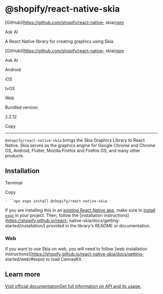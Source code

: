 # @shopify/react-native-skia

[GitHub](https://github.com/shopify/react-native-
skia)[npm](https://www.npmjs.com/package/@shopify/react-native-skia)

Ask AI

A React Native library for creating graphics using Skia.

[GitHub](https://github.com/shopify/react-native-
skia)[npm](https://www.npmjs.com/package/@shopify/react-native-skia)

Ask AI

Android

iOS

tvOS

Web

Bundled version:

2.2.12

Copy

* * *

`@shopify/react-native-skia` brings the Skia Graphics Library to React Native.
Skia serves as the graphics engine for Google Chrome and Chrome OS, Android,
Flutter, Mozilla Firefox and Firefox OS, and many other products.

## Installation

Terminal

Copy

`- ``npx expo install @shopify/react-native-skia`

If you are installing this in an [existing React Native app](/bare/overview),
make sure to [install `expo`](/bare/installing-expo-modules) in your project.
Then, follow the [installation instructions](https://shopify.github.io/react-
native-skia/docs/getting-started/installation/) provided in the library's
README or documentation.

### Web

If you want to use Skia on web, you will need to follow [web installation
instructions](https://shopify.github.io/react-native-skia/docs/getting-
started/web/#expo) to load CanvasKit.

## Learn more

[Visit official documentationGet full information on API and its
usage.](https://shopify.github.io/react-native-skia/)

